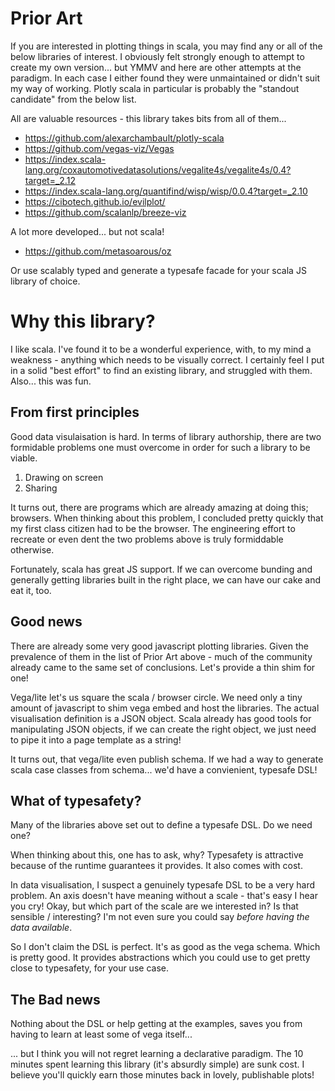 # Prior Art
If you are interested in plotting things in scala, you may find any or all of the below libraries of interest. I obviously felt strongly enough to attempt to create my own version... but YMMV and here are other attempts at the paradigm. In each case I either found they were unmaintained or didn't suit my way of working. Plotly scala in particular is probably the "standout candidate" from the below list.

All are valuable resources - this library takes bits from all of them...

- https://github.com/alexarchambault/plotly-scala
- https://github.com/vegas-viz/Vegas
- https://index.scala-lang.org/coxautomotivedatasolutions/vegalite4s/vegalite4s/0.4?target=_2.12
- https://index.scala-lang.org/quantifind/wisp/wisp/0.0.4?target=_2.10
- https://cibotech.github.io/evilplot/
- https://github.com/scalanlp/breeze-viz

A lot more developed... but not scala!
- https://github.com/metasoarous/oz

Or use scalably typed and generate a typesafe facade for your scala JS library of choice.

# Why this library?
I like scala. I've found it to be a wonderful experience, with, to my mind a weakness - anything which needs to be visually correct. I certainly feel I put in a solid "best effort" to find an existing library, and struggled with them. Also... this was fun.

## From first principles
Good data visulaisation is hard. In terms of library authorship, there are two formidable problems one must overcome in order for such a library to be viable.

1. Drawing on screen
2. Sharing

It turns out, there are programs which are already amazing at doing this; browsers. When thinking about this problem, I concluded pretty quickly that my first class citizen had to be the browser. The engineering effort to recreate or even dent the two problems above is truly formiddable otherwise.

Fortunately, scala has great JS support. If we can overcome bunding and generally getting libraries built in the right place, we can have our cake and eat it, too.

## Good news
There are already some very good javascript plotting libraries. Given the prevalence of them in the list of Prior Art above - much of the community already came to the same set of conclusions. Let's provide a thin shim for one!

Vega/lite let's us square the scala / browser circle. We need only a tiny amount of javascript to shim vega embed and host the libraries. The actual visualisation definition is a JSON object. Scala already has good tools for manipulating JSON objects, if we can create the right object, we just need to pipe it into a page template as a string!

It turns out, that vega/lite even publish schema. If we had a way to generate scala case classes from schema... we'd have a convienient, typesafe DSL!

## What of typesafety?
Many of the libraries above set out to define a typesafe DSL. Do we need one?

When thinking about this, one has to ask, why? Typesafety is attractive because of the runtime guarantees it provides. It also comes with cost.

In data visualisation, I suspect a genuinely typesafe DSL to be a very hard problem. An axis doesn't have meaning without a scale - that's easy I hear you cry! Okay, but which part of the scale are we interested in? Is that sensible / interesting? I'm not even sure you could say *before having the data available*.

So I don't claim the DSL is perfect. It's as good as the vega schema. Which is pretty good. It provides abstractions which you could use to get pretty close to typesafety, for your use case.

## The Bad news
Nothing about the DSL or help getting at the examples, saves you from having to learn at least some of vega itself...

... but I think you will not regret learning a declarative paradigm. The 10 minutes spent learning this library (it's absurdly simple) are sunk cost. I believe you'll quickly earn those minutes back in lovely, publishable plots!
